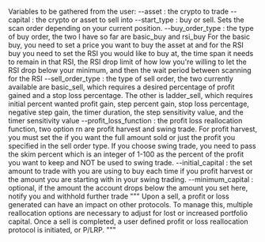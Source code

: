 Variables to be gathered from the user:
--asset : the crypto to trade
--capital : the crypto or asset to sell into
--start_type : buy or sell. Sets the scan order depending on your current position.
--buy_order_type : the type of buy order, the two I have so far are basic_buy and rsi_buy
For the basic buy, you need to set a price you want to buy the asset at and for the RSI buy you need to set the RSI
you would like to buy at, the time span it needs to remain in that RSI, the RSI drop limit of how low you're willing
to let the RSI drop below your minimum, and then the wait period between scanning for the RSI
--sell_order_type : the type of sell order, the two currently available are basic_sell, which requires a desired
percentage of profit gained and a stop loss percentage. The other is ladder_sell, which requires initial percent
wanted profit gain, step percent gain, stop loss percentage, negative step gain, the timer duration, the step
sensitivity value, and the timer sensitivity value
--profit_loss_function : the profit loss reallocation function, two option rn are profit harvest and swing trade. For
profit harvest, you must set the if you want the full amount sold or just the profit you specified in the sell order
type. If you choose swing trade, you need to pass the skim percent which is an integer of 1-100 as the percent of
the profit you want to keep and NOT be used to swing trade.
--initial_capital : the set amount to trade with you are using to buy each time if you profit harvest or the amount you
are starting with in your swing trading.
--minimum_capital : optional, if the amount the account drops below the amount you set here, notify you and withhold further trade
"""
Upon a sell, a profit or loss generated can have an impact on other protocols. To manage this, multiple reallocation
options are necessary to adjust for lost or increased portfolio capital. Once a sell is completed, a user defined profit
or loss reallocation protocol is initiated, or P/LRP.
"""
